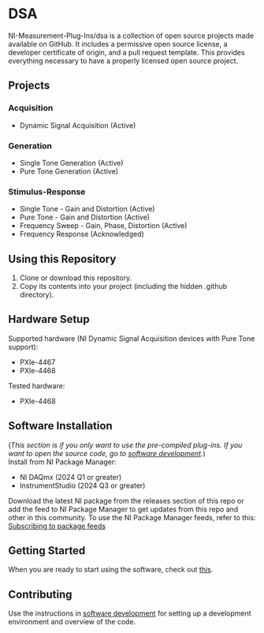 # DSA

NI-Measurement-Plug-Ins/dsa is a collection of open source projects made
available on GitHub. It includes a permissive open source license, a developer
certificate of origin, and a pull request template. This provides everything
necessary to have a properly licensed open source project.

## Projects
### Acquisition
- Dynamic Signal Acquisition (Active)

### Generation
- Single Tone Generation (Active)
- Pure Tone Generation (Active)

### Stimulus-Response
- Single Tone - Gain and Distortion (Active)
- Pure Tone - Gain and Distortion (Active)
- Frequency Sweep - Gain, Phase, Distortion (Active)
- Frequency Response (Acknowledged)

## Using this Repository

1. Clone or download this repository.
2. Copy its contents into your project (including the hidden .github directory). 

## Hardware Setup

Supported hardware (NI Dynamic Signal Acquisition devices with Pure Tone support):
- PXIe-4467
- PXIe-4468

Tested hardware:
- PXIe-4468

## Software Installation

(*This section is if you only want to use the pre-compiled plug-ins. If you want to open the source code, go to [software development](docs/sw-dev.md).*)  
Install from NI Package Manager:

- NI DAQmx (2024 Q1 or greater)
- InstrumentStudio (2024 Q3 or greater)

Download the latest NI package from the releases section of this repo or add the feed to NI Package Manager to get updates from this repo and other in this community. To use the NI Package Manager feeds, refer to this: [Subscribing to package feeds](https://github.com/NI-MeasurementLink-Plug-Ins/package-manager-feeds)

## Getting Started

When you are ready to start using the software, check out [this](docs/help.md).

## Contributing

Use the instructions in [software development](docs/sw-dev.md) for setting up a development environment and overview of the code.
